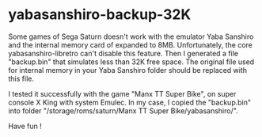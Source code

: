 # yabasanshiro-backup-32K

Some games of Sega Saturn doesn't work with the emulator Yaba Sanshiro and the internal memory card of expanded to 8MB.
Unfortunately, the core yabasanshiro-libretro can't disable this feature.
Then I generated a file "backup.bin" that simulates less than 32K free space.
The original file used for internal memory in your Yaba Sanshiro folder should be replaced with this file.


I tested it successfully with the game "Manx TT Super Bike", on super console X King with system Emulec.
In my case, I copied the "backup.bin" into folder "/storage/roms/saturn/Manx TT Super Bike/yabasanshiro/".

Have fun !


